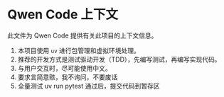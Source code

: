 # Qwen Code 上下文

此文件为 Qwen Code 提供有关此项目的上下文信息。

1. 本项目使用 `uv` 进行包管理和虚拟环境处理。
2. 推荐的开发方式是测试驱动开发（TDD），先编写测试，再编写实现代码。
3. 与用户交互时，尽可能使用中文。
4. 要求言简意赅，我不询问，不要废话
5. 全量测试 uv run pytest 通过后，提交代码到暂存区